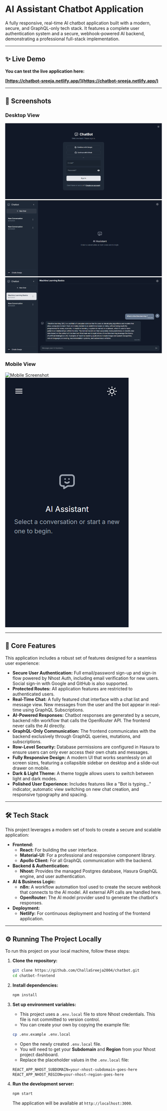 # AI Assistant Chatbot Application

A fully responsive, real-time AI chatbot application built with a modern, secure, and GraphQL-only tech stack. It features a complete user authentication system and a secure, webhook-powered AI backend, demonstrating a professional full-stack implementation.

---

## ✨ Live Demo

**You can test the live application here:**

**[https://chatbot-sreeja.netlify.app/](https://chatbot-sreeja.netlify.app/)**

---

## 📸 Screenshots

### Desktop View
![Desktop Screenshot](public\login_desktopview.png)
![Desktop home](public\home_desktopview.png)
![Desktop chat](public\preview.png)

### Mobile View
![Mobile Screenshot](pulic\login_mobileview.png)
![Mobile home](public\home_mobileview.png)



---

## 🚀 Core Features

This application includes a robust set of features designed for a seamless user experience:

*   **Secure User Authentication:** Full email/password sign-up and sign-in flow powered by Nhost Auth, including email verification for new users. Social sign-in with Google and GitHub is also supported.
*   **Protected Routes:** All application features are restricted to authenticated users.
*   **Real-Time Chat:** A fully featured chat interface with a chat list and message view. New messages from the user and the bot appear in real-time using GraphQL Subscriptions.
*   **AI-Powered Responses:** Chatbot responses are generated by a secure, backend n8n workflow that calls the OpenRouter API. The frontend never calls the AI directly.
*   **GraphQL-Only Communication:** The frontend communicates with the backend exclusively through GraphQL queries, mutations, and subscriptions.
*   **Row-Level Security:** Database permissions are configured in Hasura to ensure users can only ever access their own chats and messages.
*   **Fully Responsive Design:** A modern UI that works seamlessly on all screen sizes, featuring a collapsible sidebar on desktop and a slide-out drawer on mobile.
*   **Dark & Light Theme:** A theme toggle allows users to switch between light and dark modes.
*   **Polished User Experience:** Includes features like a "Bot is typing..." indicator, automatic view switching on new chat creation, and responsive typography and spacing.

---

## 🛠️ Tech Stack

This project leverages a modern set of tools to create a secure and scalable application:

*   **Frontend:**
    *   **React:** For building the user interface.
    *   **Material-UI:** For a professional and responsive component library.
    *   **Apollo Client:** For all GraphQL communication with the backend.
*   **Backend & Authentication:**
    *   **Nhost:** Provides the managed Postgres database, Hasura GraphQL engine, and user authentication.
*   **AI & Business Logic:**
    *   **n8n:** A workflow automation tool used to create the secure webhook that connects to the AI model. All external API calls are handled here.
    *   **OpenRouter:** The AI model provider used to generate the chatbot's responses.
*   **Deployment:**
    *   **Netlify:** For continuous deployment and hosting of the frontend application.

---

## ⚙️ Running The Project Locally

To run this project on your local machine, follow these steps:

1.  **Clone the repository:**
    ```bash
    git clone https://github.com/ChallaSreeja2004/chatbot.git
    cd chatbot-frontend
    ```

2.  **Install dependencies:**
    ```bash
    npm install
    ```

3.  **Set up environment variables:**
    *   This project uses a `.env.local` file to store Nhost credentials. This file is not committed to version control.
    *   You can create your own by copying the example file:
      ```bash
      cp .env.example .env.local
      ```
    *   Open the newly created `.env.local` file.
    *   You will need to get your **Subdomain** and **Region** from your Nhost project dashboard.
    *   Replace the placeholder values in the `.env.local` file:
      ```
      REACT_APP_NHOST_SUBDOMAIN=your-nhost-subdomain-goes-here
      REACT_APP_NHOST_REGION=your-nhost-region-goes-here
      ```

4.  **Run the development server:**
    ```bash
    npm start
    ```
    The application will be available at `http://localhost:3000`.